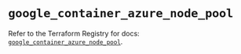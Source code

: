 # `google_container_azure_node_pool`

Refer to the Terraform Registry for docs: [`google_container_azure_node_pool`](https://registry.terraform.io/providers/hashicorp/google-beta/5.38.0/docs/resources/google_container_azure_node_pool).
